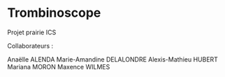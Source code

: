# Trombinoscope

Projet prairie ICS

Collaborateurs : 

Anaëlle ALENDA
Marie-Amandine DELALONDRE
Alexis-Mathieu HUBERT
Mariana MORON
Maxence WILMES

